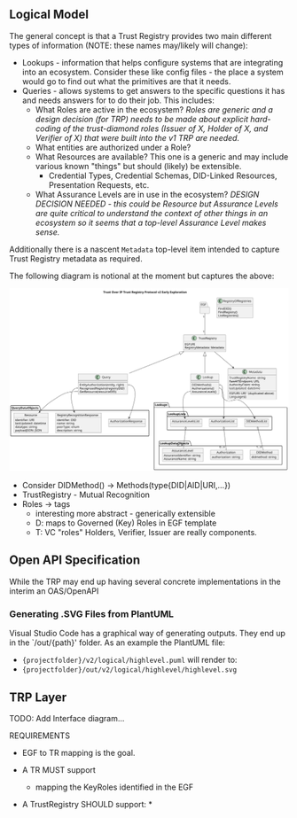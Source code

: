 

## Logical Model

The general concept is that a Trust Registry provides two main different types of information (NOTE: these names may/likely will change):

* Lookups - information that helps configure systems that are integrating into an ecosystem. Consider these like config files - the place a system would go to find out what the primitives are that it needs.
* Queries - allows systems to get answers to the specific questions it has and needs answers for to do their job. This includes:
  * What Roles are active in the ecosystem? *Roles are generic and a design decision (for TRP) needs to be made about explicit hard-coding of the trust-diamond roles (Issuer of X, Holder of X, and Verifier of X) that were built into the v1 TRP are needed.* 
  * What entities are authorized under a Role?
  * What Resources are available? This one is a generic and may include various known "things" but should (likely) be extensible.
    * Credential Types, Credential Schemas, DID-Linked Resources, Presentation Requests, etc.
  * What Assurance Levels are in use in the ecosystem? *DESIGN DECISION NEEDED - this could be Resource but Assurance Levels are quite critical to understand the context of other things in an ecosystem so it seems that a top-level Assurance Level makes sense.*

Additionally there is a nascent `Metadata` top-level item intended to capture Trust Registry metadata as required.

The following diagram is notional at the moment but captures the above:

![UML Class Diagram](../../out/v2/logical/highlevel/highlevel.svg)

* Consider DIDMethod() -> Methods(type{DID|AID|URI,...})
* TrustRegistry - Mutual Recognition 
* Roles -> tags 
  * interesting more abstract - generically extensible
  * D: maps to Governed (Key) Roles in EGF template
  * T: VC "roles" Holders, Verifier, Issuer are really components.


## Open API Specification

While the TRP may end up having several concrete implementations in the interim an OAS/OpenAPI

### Generating .SVG Files from PlantUML
Visual Studio Code has a graphical way of generating outputs. They end up in the `/out/{path}' folder. As an example the PlantUML file:
* `{projectfolder}/v2/logical/highlevel.puml` will render to:
* `{projectfolder}/out/v2/logical/highlevel/highlevel.svg`



## TRP Layer 

TODO: Add Interface diagram...



REQUIREMENTS

* EGF to TR mapping is the goal. 
* A TR MUST support 
  * mapping the KeyRoles identified in the EGF

* A TrustRegistry SHOULD support:
  * 